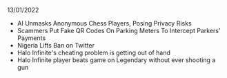 13/01/2022

- AI Unmasks Anonymous Chess Players, Posing Privacy Risks
- Scammers Put Fake QR Codes On Parking Meters To Intercept Parkers' Payments
- Nigeria Lifts Ban on Twitter
- Halo Infinite's cheating problem is getting out of hand
- Halo Infinite player beats game on Legendary without ever shooting a gun
